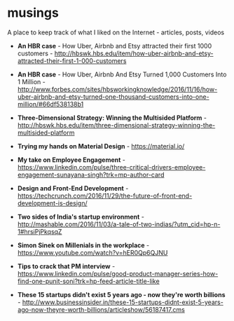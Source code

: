# musings
A place to keep track of what I liked on the Internet - articles, posts, videos

- **An HBR case** - How Uber, Airbnb and Etsy attracted their first 1000 customers - http://hbswk.hbs.edu/item/how-uber-airbnb-and-etsy-attracted-their-first-1-000-customers

- **An HBR case** - How Uber, Airbnb And Etsy Turned 1,000 Customers Into 1 Million - http://www.forbes.com/sites/hbsworkingknowledge/2016/11/16/how-uber-airbnb-and-etsy-turned-one-thousand-customers-into-one-million/#66df538138b1

- **Three-Dimensional Strategy: Winning the Multisided Platform** - http://hbswk.hbs.edu/item/three-dimensional-strategy-winning-the-multisided-platform

- **Trying my hands on Material Design** - https://material.io/

- **My take on Employee Engagement** - https://www.linkedin.com/pulse/three-critical-drivers-employee-engagement-sunayana-singh?trk=mp-author-card

- **Design and Front-End Development** - https://techcrunch.com/2016/11/29/the-future-of-front-end-development-is-design/

- **Two sides of India's startup environment** - http://mashable.com/2016/11/03/a-tale-of-two-indias/?utm_cid=hp-n-1#hrsiPjPkqsqZ

- **Simon Sinek on Millenials in the workplace** - https://www.youtube.com/watch?v=hER0Qp6QJNU

- **Tips to crack that PM interview** - https://www.linkedin.com/pulse/good-product-manager-series-how-find-one-punit-soni?trk=hp-feed-article-title-like

- **These 15 startups didn't exist 5 years ago - now they're worth billions** - http://www.businessinsider.in/these-15-startups-didnt-exist-5-years-ago-now-theyre-worth-billions/articleshow/56187417.cms
